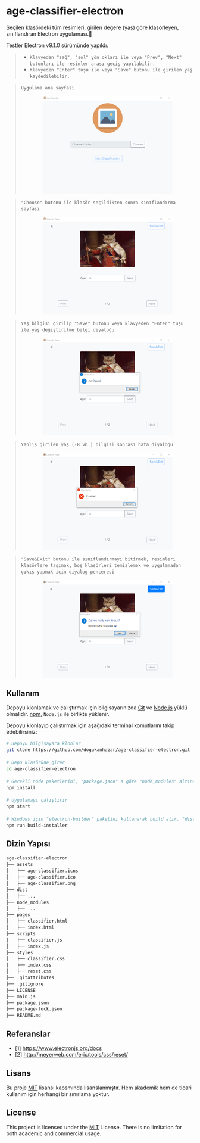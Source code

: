 # age-classifier-electron

Seçilen klasördeki tüm resimleri, girilen değere (yaş) göre klasörleyen, sınıflandıran Electron uygulaması.:open_file_folder:

Testler Electron v9.1.0 sürümünde yapıldı.

> - `Klavyeden "sağ", "sol" yön okları ile veya "Prev", "Next" butonları ile resimler arası geçiş yapılabilir.`
> - `Klavyeden "Enter" tuşu ile veya "Save" butonu ile girilen yaş kaydedilebilir.`

> `Uygulama ana sayfası`
>
> [<img src="assets/images/index-html.png" style="display: block; margin-left: auto; margin-right: auto;" width="350">]()

> `"Choose" butonu ile klasör seçildikten sonra sınıflandırma sayfası`
>
> [<img src="assets/images/classifier-html.png" style="display: block; margin-left: auto; margin-right: auto;" width="350">]()

> `Yaş bilgisi girilip "Save" butonu veya klavyeden "Enter" tuşu ile yaş değiştirilme bilgi diyaloğu`
>
> [<img src="assets/images/age-changed.png" style="display: block; margin-left: auto; margin-right: auto;" width="350">]()

> `Yanlış girilen yaş (-8 vb.) bilgisi sonrası hata diyaloğu`
>
> [<img src="assets/images/wrong-age.png" style="display: block; margin-left: auto; margin-right: auto;" width="350">]()

> `"Save&Exit" butonu ile sınıflandırmayı bitirmek, resimleri klasörlere taşımak, boş klasörleri temizlemek ve uygulamadan çıkış yapmak için diyalog penceresi`
>
> [<img src="assets/images/quit.png" style="display: block; margin-left: auto; margin-right: auto;" width="350">]()

## Kullanım

Depoyu klonlamak ve çalıştırmak için bilgisayarınızda [Git](https://git-scm.com/) ve [Node.js](https://nodejs.org/en/download/) yüklü olmalıdır. [npm](https://www.npmjs.com/), `Node.js` ile birlikte yüklenir.

Depoyu klonlayıp çalıştırmak için aşağıdaki terminal komutlarını takip edebilirsiniz:

```bash
# Depoyu bilgisayara klonlar
git clone https://github.com/dogukanhazar/age-classifier-electron.git

# Depo klasörüne girer
cd age-classifier-electron

# Gerekli node paketlerini, "package.json" a göre "node_modules" altına yükler
npm install

# Uygulamayı çalıştırır
npm start

# Windows için "electron-builder" paketini kullanarak build alır. "dist" dizini altında windows için bir "Age Classifier Setup.exe" dosyası ve "win-unpacked" dizininde "Age Classifier.exe" portable çalıştırma dosyası oluşturur.
npm run build-installer
```

## Dizin Yapısı

```bash
age-classifier-electron
├── assets
│   ├── age-classifier.icns
│   ├── age-classifier.ico
│   ├── age-classifier.png
├── dist
│   ├── ...
├── node_modules
│   ├── ...
├── pages
│   ├── classifier.html
│   ├── index.html
├── scripts
│   ├── classifier.js
│   ├── index.js
├── styles
│   ├── classifier.css
│   ├── index.css
│   ├── reset.css
├── .gitattributes
├── .gitignore
├── LICENSE
├── main.js
├── package.json
├── package-lock.json
├── README.md
```

## Referanslar

- [1] https://www.electronjs.org/docs
- [2] http://meyerweb.com/eric/tools/css/reset/

## Lisans

Bu proje [MIT](https://choosealicense.com/licenses/mit/) lisansı kapsmında lisanslanmıştır. Hem akademik hem de ticari kullanım için herhangi bir sınırlama yoktur.

## License

This project is licensed under the [MIT](https://choosealicense.com/licenses/mit/) License. There is no limitation for both academic and commercial usage.
